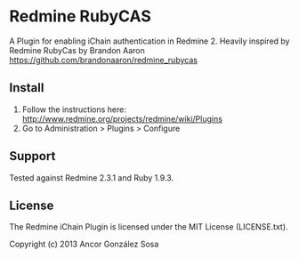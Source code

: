 # Redmine RubyCAS

A Plugin for enabling iChain authentication in Redmine 2.
Heavily inspired by Redmine RubyCas by Brandon Aaron 
https://github.com/brandonaaron/redmine_rubycas

## Install

1. Follow the instructions here: http://www.redmine.org/projects/redmine/wiki/Plugins
2. Go to Administration > Plugins > Configure

## Support

Tested against Redmine 2.3.1 and Ruby 1.9.3.

## License

The Redmine iChain Plugin is licensed under the MIT License (LICENSE.txt).

Copyright (c) 2013 Ancor González Sosa

